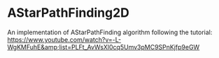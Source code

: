 # AStarPathFinding2D
An implementation of AStarPathFinding algorithm following the tutorial: https://www.youtube.com/watch?v=-L-WgKMFuhE&amp;list=PLFt_AvWsXl0cq5Umv3pMC9SPnKjfp9eGW

